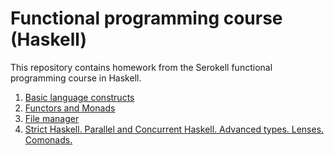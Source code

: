 # Functional programming course (Haskell)
This repository contains homework from the Serokell functional programming course in Haskell.

1. [Basic language constructs](hw1-tarasska)
2. [Functors and Monads](hw2-tarasska)
3. [File manager](hw3-tarasska)
4. [Strict Haskell. Parallel and Concurrent Haskell. Advanced types. Lenses. Comonads.](hw4-tarasska)
